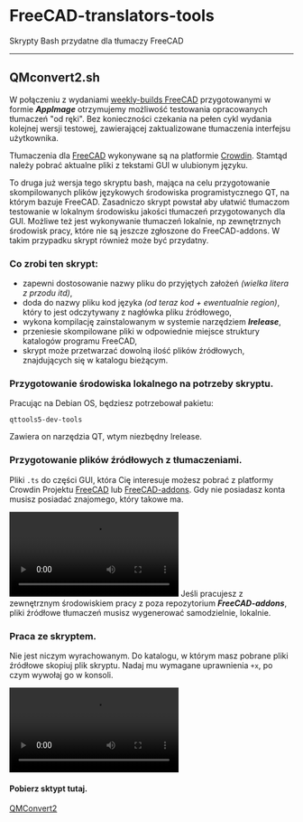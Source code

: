 # FreeCAD-translators-tools
Skrypty Bash przydatne dla tłumaczy FreeCAD

---

## QMconvert2.sh
W połączeniu z wydaniami [weekly-builds FreeCAD](https://github.com/FreeCAD/FreeCAD-Bundle/releases/tag/weekly-builds) przygotowanymi w formie ***AppImage*** otrzymujemy możliwość testowania opracowanych tłumaczeń "od ręki". Bez konieczności czekania na pełen cykl wydania kolejnej wersji testowej, zawierającej zaktualizowane tłumaczenia interfejsu użytkownika.

Tłumaczenia dla [FreeCAD](https://www.freecad.org/index.php?lang=pl) wykonywane są na platformie [Crowdin](https://crowdin.com/project/freecad/pl). Stamtąd należy pobrać aktualne pliki z tekstami GUI w ulubionym języku.

To druga już wersja tego skryptu bash, mająca na celu przygotowanie skompilowanych plików językowych środowiska programistycznego QT, na którym bazuje FreeCAD. Zasadniczo skrypt powstał aby ułatwić tłumaczom testowanie w lokalnym środowisku jakości tłumaczeń przygotowanych dla GUI. Możliwe też jest wykonywanie tłumaczeń lokalnie, np zewnętrznych środowisk pracy, które nie są jeszcze zgłoszone do FreeCAD-addons. W takim przypadku skrypt również może być przydatny.

### Co zrobi ten skrypt:
* zapewni dostosowanie nazwy pliku do przyjętych założeń _(wielka litera z przodu itd)_,
* doda do nazwy pliku kod języka _(od teraz kod + ewentualnie region)_, który to jest odczytywany z nagłówka pliku źródłowego,
* wykona kompilację zainstalowanym w systemie narzędziem ***lrelease***,
* przeniesie skompilowane pliki w odpowiednie miejsce struktury katalogów programu FreeCAD,
* skrypt może przetwarzać dowolną ilość plików źródłowych, znajdujących się w katalogu bieżącym.

### Przygotowanie środowiska lokalnego na potrzeby skryptu.
Pracując na Debian OS, będziesz potrzebował pakietu:
```
qttools5-dev-tools
```
Zawiera on narzędzia QT, wtym niezbędny lrelease.

### Przygotowanie plików źródłowych z tłumaczeniami.
Pliki `.ts` do części GUI, która Cię interesuje możesz pobrać z platformy Crowdin Projektu [FreeCAD](https://crowdin.com/project/freecad/pl) lub [FreeCAD-addons](https://crowdin.com/project/freecad-addons). Gdy nie posiadasz konta musisz posiadać znajomego, który takowe ma.

![jak pobrać plik źródłowy](/images/download_2024-02-15_13-56.webm)
Jeśli pracujesz z zewnętrznym środowiskiem pracy z poza repozytorium ***FreeCAD-addons***, pliki źródłowe tłumaczeń musisz wygenerować samodzielnie, lokalnie.

### Praca ze skryptem.
Nie jest niczym wyrachowanym. Do katalogu, w którym masz pobrane pliki źródłowe skopiuj plik skryptu. Nadaj mu wymagane uprawnienia `+x`, po czym wywołaj go w konsoli.

![działanie skryptu]([/images/QMConvwet2_2024-02-15_14-53.webm](https://github.com/kaktusus/FreeCAD-translators-tools/blob/main/QMConvwet2_2024-02-15_14-53.webm)https://github.com/kaktusus/FreeCAD-translators-tools/blob/main/QMConvwet2_2024-02-15_14-53.webm)

#### Pobierz sktypt tutaj.
[QMConvert2](/bash_scripts/QMconvert2.sh)
